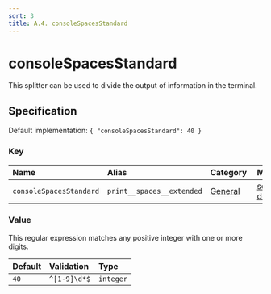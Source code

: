 ```yaml
---
sort: 3
title: A.4. consoleSpacesStandard
---
```


# consoleSpacesStandard

This splitter can be used to divide the output of information in the terminal.


## Specification

Default implementation: ```{ "consoleSpacesStandard": 40 }```

### Key

| **Name** | **Alias** | **Category** | **Methods** |  
|:--|:--|:--|:--|
| ```consoleSpacesStandard``` | ```print__spaces__extended``` | [General](../options/#general) | [setEnvironment](../features/setEnvironment.html#options), [deployContract](../features/deployContract.html#options) |

### Value

This regular expression matches any positive integer with one or more digits.

| **Default** | **Validation** | **Type** |
|:--|:--|:--|
| ```40``` | ```^[1-9]\d*$``` | ```integer``` |


